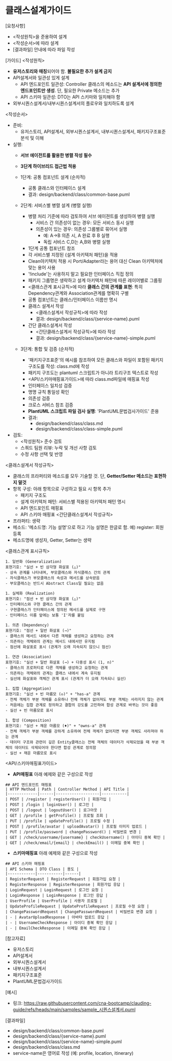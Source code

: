 # 클래스설계가이드 

[요청사항]
- <작성원칙>을 준용하여 설계
- <작성순서>에 따라 설계
- [결과파일] 안내에 따라 파일 작성   

[가이드]
<작성원칙>
- **유저스토리와 매칭**되어야 함. **불필요한 추가 설계 금지**
- API설계서와 일관성 있게 설계 
  - API 엔드포인트 일관성: Controller 클래스의 메소드는 **API 설계서에 정의한 엔드포인트만 생성**. 단, 필요한 Private 메소드는 추가
  - API 스키마 일관성: DTO는 API 스키마와 일치해야 함 
- 외부시퀀스설계서/내부시퀀스설계서의 플로우와 일치하도록 설계    

<작성순서>
- 준비:
  - 유저스토리, API설계서, 외부시퀀스설계서, 내부시퀀스설계서, 패키지구조표준 분석 및 이해
- 실행:
  - **서브 에이전트를 활용한 병렬 작성 필수**
  - **3단계 하이브리드 접근법 적용**
  - 1단계: 공통 컴포넌트 설계 (순차적)
    - 공통 클래스와 인터페이스 설계  
    - 결과: design/backend/class/common-base.puml

  - 2단계: 서비스별 병렬 설계 (병렬 실행)
    - 병렬 처리 기준에 따라 검토하여 서브 에이젼트를 생성하여 병렬 실행 
      - 서비스 간 의존성이 없는 경우: 모든 서비스 동시 실행
      - 의존성이 있는 경우: 의존성 그룹별로 묶어서 실행
        - 예: A→B 의존 시, A 완료 후 B 실행
        - 독립 서비스 C,D는 A,B와 병렬 실행
    - 1단계 공통 컴포넌트 참조
    - 각 서비스별 지정된 {설계 아키텍처 패턴}을 적용 
    - Clean아키텍처 적용 시 Port/Adapter라는 용어 대신 Clean 아키텍처에 맞는 용어 사용
    - '!include'는 사용하지 말고 필요한 인터페이스 직접 정의 
    - 패키지 그룹명은 생략하고 설계 아키텍처 패턴에 따른 레이어별로 그룹핑
    - <클래스관계 표시규칙>에 따라 **클래스 간의 관계를 표현**: 특히 Dependency관계와 Association관계를 명확히 구별 
    - 공통 컴포넌트는 클래스/인터페이스 이름만 명시 
    - 클래스 설계서 작성 
      - <클래스설계서 작성규칙>에 따라 작성  
      - 결과: design/backend/class/{service-name}.puml
    - 간단 클래스설계서 작성 
      - <간단클래스설계서 작성규칙>에 따라 작성  
      - 결과: design/backend/class/{service-name}-simple.puml
    
  - 3단계: 통합 및 검증 (순차적)
    - '패키지구조표준'의 예시를 참조하여 모든 클래스와 파일이 포함된 패키지 구조도를 작성: class.md에 작성 
    - 패키지 구조도는 plantuml 스크립트가 아니라 트리구조 텍스트로 작성  
    - <API/스키마매핑표가이드>에 따라 class.md파일에 매핑표 작성 
    - 인터페이스 일치성 검증
    - 명명 규칙 통일성 확인 
    - 의존성 검증
    - 크로스 서비스 참조 검증
    - **PlantUML 스크립트 파일 검사 실행**: 'PlantUML문법검사가이드' 준용
    - 결과:  
      - design/backend/class/class.md
      - design/backend/class/class-simple.puml
- 검토: 
  - <작성원칙> 준수 검토
  - 스쿼드 팀원 리뷰: 누락 및 개선 사항 검토
  - 수정 사항 선택 및 반영  

<클래스설계서 작성규칙>
- 클래스의 프라퍼티와 메소드를 모두 기술할 것. 단, **Getter/Setter 메소드는 표현하지 말것** 
- 항목 구성: 아래 항목으로 구성하고 필요 시 항목 추가 
  - 패키지 구조도
  - 설계 아키텍처 패턴: 서비스별 적용된 아키텍처 패턴 명시 
  - API 엔드포인트 매핑표
  - API 스키마 매핑표
<간단클래스설계서 작성규칙>
- 프라퍼티: 생략 
- 메소드: '메소드명: 기능 설명'으로 하고 기능 설명은 한글로 함. 예) register: 회원등록 
- 메소드명에 생성자, Getter, Setter는 생략    

<클래스관계 표시규칙>
```
1. 일반화 (Generalization)
표현기호: "실선 + 빈 삼각형 화살표 (△)"
- 상속 관계를 나타내며, 부모클래스와 자식클래스 간의 관계
- 자식클래스가 부모클래스의 속성과 메서드를 상속받음
- 부모클래스는 반드시 Abstract Class일 필요는 없음

1. 실체화 (Realization) 
표현기호: "점선 + 빈 삼각형 화살표 (△)"
- 인터페이스와 구현 클래스 간의 관계
- 구현클래스가 인터페이스에 정의된 메서드를 실제로 구현
- 인터페이스 이름 앞에는 보통 'I'자를 붙임

1. 의존 (Dependency)
표현기호: "점선 + 일반 화살표 (→)"
- 클래스의 메서드 내에서 다른 객체를 생성하고 요청하는 관계
- 의존하는 객체와의 관계는 메서드 내에서만 유지됨
- 점선에 화살표로 표시 (관계가 오래 지속되지 않으니 점선)

1. 연관 (Association)
표현기호: "실선 + 일반 화살표 (→) + 다중성 표시 (1, n)"
- 클래스의 프로퍼티로 다른 객체를 생성하고 요청하는 관계
- 의존하는 객체와의 관계는 클래스 내에서 계속 유지됨
- 실선에 화살표와 객체간 관계 표시 (관계가 더 오래 지속되니 실선)

1. 집합 (Aggregation)
표현기호: "실선 + 빈 마름모 (◇)" + "has-a" 관계
- 전체 객체가 부분 객체를 소유하나 전체 객체가 없어져도 부분 객체는 사라지지 않는 관계
- 처음에는 집합 관계로 정의하고 결합의 강도를 고민하여 합성 관계로 바뀌는 것이 좋음
- 실선 + 빈 마름모로 표시

1. 합성 (Composition)
표현기호: "실선 + 채운 마름모 (♦)" + "owns-a" 관계  
- 전체 객체가 부분 객체를 강하게 소유하여 전체 객체가 없어지면 부분 객체도 사라져야 하는 관계
- 데이터 구조와 관련이 깊은 Entity클래스는 전체 객체의 데이터가 삭제되었을 때 부분 객체의 데이터도 삭제되어야 한다면 합성 관계로 정의함
- 실선 + 채운 마름모로 표시
```

<API/스키마매핑표가이드>
- **API매핑표**
아래 예제와 같은 구성으로 작성 
```
## API 엔드포인트 매핑표 
| HTTP Method | Path | Controller Method | API Title |
|-------------|------|-------------------|-----------|
| POST | /register | registerUser() | 회원가입 |
| POST | /login | loginUser() | 로그인 |
| POST | /logout | logoutUser() | 로그아웃 |
| GET | /profile | getProfile() | 프로필 조회 |
| PUT | /profile | updateProfile() | 프로필 수정 |
| POST | /profile/avatar | uploadAvatar() | 프로필 이미지 업로드 |
| PUT | /profile/password | changePassword() | 비밀번호 변경 |
| GET | /check/username/{username} | checkUsername() | 아이디 중복 확인 |
| GET | /check/email/{email} | checkEmail() | 이메일 중복 확인 |
```

- **스키마매핑표**
아래 예제와 같은 구성으로 작성 
```
## API 스키마 매핑표  
| API Schema | DTO Class | 용도 |
|------------|-----------|------|
| RegisterRequest | RegisterRequest | 회원가입 요청 |
| RegisterResponse | RegisterResponse | 회원가입 응답 |
| LoginRequest | LoginRequest | 로그인 요청 |
| LoginResponse | LoginResponse | 로그인 응답 |
| UserProfile | UserProfile | 사용자 프로필 |
| UpdateProfileRequest | UpdateProfileRequest | 프로필 수정 요청 |
| ChangePasswordRequest | ChangePasswordRequest | 비밀번호 변경 요청 |
| - | AvatarUploadResponse | 아바타 업로드 응답 |
| - | UsernameCheckResponse | 아이디 중복 확인 응답 |
| - | EmailCheckResponse | 이메일 중복 확인 응답 |
```

[참고자료]
- 유저스토리
- API설계서
- 외부시퀀스설계서
- 내부시퀀스설계서
- 패키지구조표준
- PlantUML문법검사가이드

[예시]
- 링크: https://raw.githubusercontent.com/cna-bootcamp/clauding-guide/refs/heads/main/samples/sample_시퀀스설계서.puml
  
[결과파일]
- design/backend/class/common-base.puml
- design/backend/class/{service-name}.puml
- design/backend/class/{service-name}-simple.puml
- design/backend/class/class.md
- service-name은 영어로 작성 (예: profile, location, itinerary)
